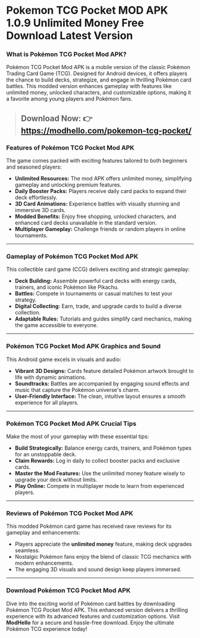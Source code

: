 # Pokemon TCG Pocket MOD APK 1.0.9 Unlimited Money Free Download Latest Version

### What is Pokémon TCG Pocket Mod APK?  
Pokémon TCG Pocket Mod APK is a mobile version of the classic Pokémon Trading Card Game (TCG). Designed for Android devices, it offers players the chance to build decks, strategize, and engage in thrilling Pokémon card battles. This modded version enhances gameplay with features like unlimited money, unlocked characters, and customizable options, making it a favorite among young players and Pokémon fans.

> ## Download Now: 👉 https://modhello.com/pokemon-tcg-pocket/

### Features of Pokémon TCG Pocket Mod APK  
The game comes packed with exciting features tailored to both beginners and seasoned players:  

- **Unlimited Resources:** The mod APK offers unlimited money, simplifying gameplay and unlocking premium features.  
- **Daily Booster Packs:** Players receive daily card packs to expand their deck effortlessly.  
- **3D Card Animations:** Experience battles with visually stunning and immersive 3D cards.  
- **Modded Benefits:** Enjoy free shopping, unlocked characters, and enhanced card decks unavailable in the standard version.  
- **Multiplayer Gameplay:** Challenge friends or random players in online tournaments.  

---

### Gameplay of Pokémon TCG Pocket Mod APK  
This collectible card game (CCG) delivers exciting and strategic gameplay:  

- **Deck Building:** Assemble powerful card decks with energy cards, trainers, and iconic Pokémon like Pikachu.  
- **Battles:** Compete in tournaments or casual matches to test your strategy.  
- **Digital Collecting:** Earn, trade, and upgrade cards to build a diverse collection.  
- **Adaptable Rules:** Tutorials and guides simplify card mechanics, making the game accessible to everyone.  

---

### Pokémon TCG Pocket Mod APK Graphics and Sound  
This Android game excels in visuals and audio:  

- **Vibrant 3D Designs:** Cards feature detailed Pokémon artwork brought to life with dynamic animations.  
- **Soundtracks:** Battles are accompanied by engaging sound effects and music that capture the Pokémon universe's charm.  
- **User-Friendly Interface:** The clean, intuitive layout ensures a smooth experience for all players.  

---

### Pokémon TCG Pocket Mod APK Crucial Tips  
Make the most of your gameplay with these essential tips:  

- **Build Strategically:** Balance energy cards, trainers, and Pokémon types for an unstoppable deck.  
- **Claim Rewards:** Log in daily to collect booster packs and exclusive cards.  
- **Master the Mod Features:** Use the unlimited money feature wisely to upgrade your deck without limits.  
- **Play Online:** Compete in multiplayer mode to learn from experienced players.  

---

### Reviews of Pokémon TCG Pocket Mod APK  
This modded Pokémon card game has received rave reviews for its gameplay and enhancements:  

- Players appreciate the **unlimited money** feature, making deck upgrades seamless.  
- Nostalgic Pokémon fans enjoy the blend of classic TCG mechanics with modern enhancements.  
- The engaging 3D visuals and sound design keep players immersed.  

---

### Download Pokémon TCG Pocket Mod APK  
Dive into the exciting world of Pokémon card battles by downloading Pokémon TCG Pocket Mod APK. This enhanced version delivers a thrilling experience with its advanced features and customization options. Visit **ModHello** for a secure and hassle-free download. Enjoy the ultimate Pokémon TCG experience today!

